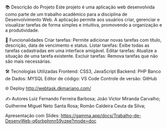 📚 Descrição do Projeto
Este projeto é uma aplicação web desenvolvida como parte de um trabalho acadêmico para a disciplina de Desenvolvimento Web. A aplicação permite aos usuários criar, gerenciar e visualizar tarefas de forma simples e intuitiva, promovendo a organização e a produtividade.

🚀 Funcionalidades
Criar tarefas: Permite adicionar novas tarefas com título, descrição, data de vencimento e status.
Listar tarefas: Exibe todas as tarefas cadastradas em uma interface amigável.
Editar tarefas: Atualize a situação de uma tarefa existente.
Excluir tarefas: Remova tarefas que não são mais necessárias.

🛠️ Tecnologias Utilizadas
Frontend:
CSS3, JavaScript
Backend: PHP
Banco de Dados: MYSQL
Editor de código: VS Code
Controle de versão: GitHub

🌐 Deploy
http://webtask.dkmariano.com/


✍️ Autores
Luiz Fernando Ferreira Barbosa;
João Victor Miranda Carvalho;
Guilherme Miguel Neto Santa Rosa;
Romão Caldeira Ceuta da Silva;

Apresentação com Slides:
https://gamma.app/docs/Trabalho-de-DesenvWeb-q6srbphmn59yzee?mode=doc

